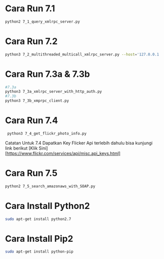 # Cara Run 7.1
```bash
python2 7_1_query_xmlrpc_server.py
```
# Cara Run 7.2
```bash
python3 7_2_multithreaded_multicall_xmlrpc_server.py --host='127.0.0.1' --port=8000
```
# Cara Run 7.3a & 7.3b
```bash
#7.3a
python3 7_3a_xmlrpc_server_with_http_auth.py
#7.3b
python3 7_3b_xmprpc_client.py
```
# Cara Run 7.4
```bash
 python3 7_4_get_flickr_photo_info.py
```
Catatan Untuk 7.4 Dapatkan Key Flicker Api terlebih dahulu bisa kunjungi link berikut [Klik Sini][https://www.flickr.com/services/api/misc.api_keys.html]
# Cara Run 7.5
```bash
python2 7_5_search_amazonaws_with_SOAP.py
```
# Cara Install Python2
```bash
sudo apt-get install python2.7
```
# Cara Install Pip2
```bash
sudo apt-get install python-pip
```
